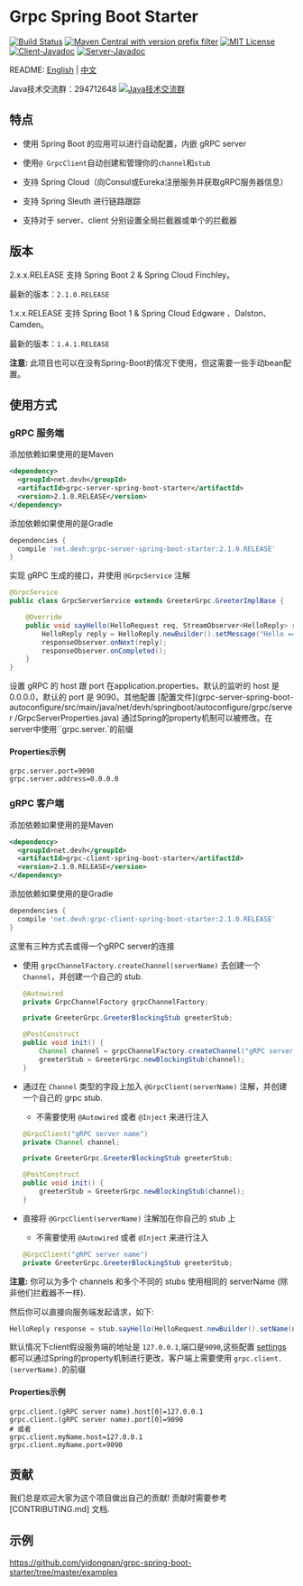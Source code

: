 # Grpc Spring Boot Starter

[![Build Status](https://travis-ci.org/yidongnan/grpc-spring-boot-starter.svg?branch=master)](https://travis-ci.org/yidongnan/grpc-spring-boot-starter)
[![Maven Central with version prefix filter](https://img.shields.io/maven-central/v/net.devh/grpc-spring-boot-starter.svg)](http://search.maven.org/#search%7Cga%7C1%7Cg%3A%22net.devh%22%20grpc)
[![MIT License](https://img.shields.io/github/license/mashape/apistatus.svg)](LICENSE)
[![Client-Javadoc](https://www.javadoc.io/badge/net.devh/grpc-client-spring-boot-autoconfigure.svg?label=Client-Javadoc)](https://www.javadoc.io/doc/net.devh/grpc-client-spring-boot-autoconfigure)
[![Server-Javadoc](https://www.javadoc.io/badge/net.devh/grpc-server-spring-boot-autoconfigure.svg?label=Server-Javadoc)](https://www.javadoc.io/doc/net.devh/grpc-server-spring-boot-autoconfigure)

README: [English](README.md) | [中文](README-zh.md)

Java技术交流群：294712648 <a target="_blank" href="http://shang.qq.com/wpa/qunwpa?idkey=34ad403ce78380042406f11a122637ea9d66c11ae20f331dff37bc90a4fde939"><img border="0" src="http://pub.idqqimg.com/wpa/images/group.png" alt="Java技术交流群" title="Java技术交流群"></a>

## 特点

* 使用 Spring Boot 的应用可以进行自动配置，内嵌 gRPC server

* 使用`@ GrpcClient`自动创建和管理你的``channel``和``stub``

* 支持 Spring Cloud（向Consul或Eureka注册服务并获取gRPC服务器信息）

* 支持 Spring Sleuth 进行链路跟踪

* 支持对于 server、client 分别设置全局拦截器或单个的拦截器

## 版本

2.x.x.RELEASE 支持 Spring Boot 2 & Spring Cloud Finchley。

最新的版本：``2.1.0.RELEASE``

1.x.x.RELEASE 支持 Spring Boot 1 & Spring Cloud Edgware 、Dalston、Camden。

最新的版本：``1.4.1.RELEASE``

**注意:** 此项目也可以在没有Spring-Boot的情况下使用，但这需要一些手动bean配置。

## 使用方式

### gRPC 服务端

添加依赖如果使用的是Maven

````xml
<dependency>
  <groupId>net.devh</groupId>
  <artifactId>grpc-server-spring-boot-starter</artifactId>
  <version>2.1.0.RELEASE</version>
</dependency>
````

添加依赖如果使用的是Gradle

````gradle
dependencies {
  compile 'net.devh:grpc-server-spring-boot-starter:2.1.0.RELEASE'
}
````

实现 gRPC 生成的接口，并使用 ``@GrpcService`` 注解

````java
@GrpcService
public class GrpcServerService extends GreeterGrpc.GreeterImplBase {

    @Override
    public void sayHello(HelloRequest req, StreamObserver<HelloReply> responseObserver) {
        HelloReply reply = HelloReply.newBuilder().setMessage("Hello ==> " + req.getName()).build();
        responseObserver.onNext(reply);
        responseObserver.onCompleted();
    }
}
````

设置 gRPC 的 host 跟 port 在application.properties，默认的监听的 host 是 0.0.0.0，默认的 port 是 9090。其他配置
[配置文件](grpc-server-spring-boot-autoconfigure/src/main/java/net/devh/springboot/autoconfigure/grpc/server
/GrpcServerProperties.java)
通过Spring的property机制可以被修改。在server中使用``grpc.server.`的前缀

#### Properties示例

````properties
grpc.server.port=9090
grpc.server.address=0.0.0.0
````

### gRPC 客户端

添加依赖如果使用的是Maven

````xml
<dependency>
  <groupId>net.devh</groupId>
  <artifactId>grpc-client-spring-boot-starter</artifactId>
  <version>2.1.0.RELEASE</version>
</dependency>
````

添加依赖如果使用的是Gradle

````gradle
dependencies {
  compile 'net.devh:grpc-client-spring-boot-starter:2.1.0.RELEASE'
}
````

这里有三种方式去或得一个gRPC server的连接


* 使用 `grpcChannelFactory.createChannel(serverName)` 去创建一个 `Channel`，并创建一个自己的 stub.

  ````java
  @Autowired
  private GrpcChannelFactory grpcChannelFactory;

  private GreeterGrpc.GreeterBlockingStub greeterStub;

  @PostConstruct
  public void init() {
      Channel channel = grpcChannelFactory.createChannel("gRPC server name");
      greeterStub = GreeterGrpc.newBlockingStub(channel);
  }
  ````

* 通过在 `Channel` 类型的字段上加入 `@GrpcClient(serverName)` 注解，并创建一个自己的 grpc stub.
  * 不需要使用 `@Autowired` 或者 `@Inject` 来进行注入

  ````java
  @GrpcClient("gRPC server name")
  private Channel channel;

  private GreeterGrpc.GreeterBlockingStub greeterStub;

  @PostConstruct
  public void init() {
      greeterStub = GreeterGrpc.newBlockingStub(channel);
  }
  ````

* 直接将 `@GrpcClient(serverName)` 注解加在你自己的 stub 上
  * 不需要使用 `@Autowired` 或者 `@Inject` 来进行注入

  ````java
  @GrpcClient("gRPC server name")
  private GreeterGrpc.GreeterBlockingStub greeterStub;
  ````

**注意:** 你可以为多个 channels 和多个不同的 stubs 使用相同的 serverName (除非他们拦截器不一样).

然后你可以直接向服务端发起请求，如下:

````java
HelloReply response = stub.sayHello(HelloRequest.newBuilder().setName(name).build());
````

默认情况下client假设服务端的地址是 `127.0.0.1`,端口是`9090`,这些配置 [settings](grpc-client-spring-boot-autoconfigure/src/main/java/net/devh/springboot/autoconfigure/grpc/client/GrpcChannelProperties.java)
都可以通过Spring的property机制进行更改，客户端上需要使用 `grpc.client.(serverName).`的前缀

#### Properties示例

````properties
grpc.client.(gRPC server name).host[0]=127.0.0.1
grpc.client.(gRPC server name).port[0]=9090
# 或者
grpc.client.myName.host=127.0.0.1
grpc.client.myName.port=9090
````
## 贡献

我们总是欢迎大家为这个项目做出自己的贡献! 贡献时需要参考 [CONTRIBUTING.md] 文档.

## 示例

https://github.com/yidongnan/grpc-spring-boot-starter/tree/master/examples
